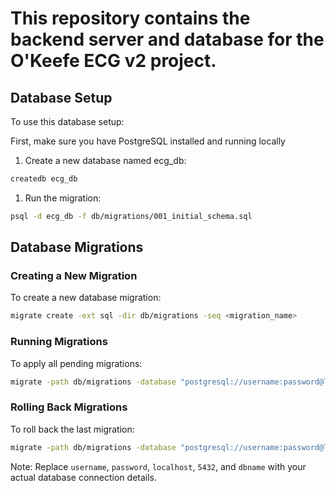 # This repository contains the backend server and database for the O'Keefe ECG v2 project.

## Database Setup

To use this database setup:

First, make sure you have PostgreSQL installed and running locally

1. Create a new database named ecg_db:

```bash
createdb ecg_db
```

1. Run the migration:

```bash
psql -d ecg_db -f db/migrations/001_initial_schema.sql
```

## Database Migrations

### Creating a New Migration

To create a new database migration:

```bash
migrate create -ext sql -dir db/migrations -seq <migration_name>
```

### Running Migrations

To apply all pending migrations:

```bash
migrate -path db/migrations -database "postgresql://username:password@localhost:5432/dbname?sslmode=disable" up
```

### Rolling Back Migrations

To roll back the last migration:

```bash
migrate -path db/migrations -database "postgresql://username:password@localhost:5432/dbname?sslmode=disable" down 1
```

Note: Replace `username`, `password`, `localhost`, `5432`, and `dbname` with your actual database connection details.
